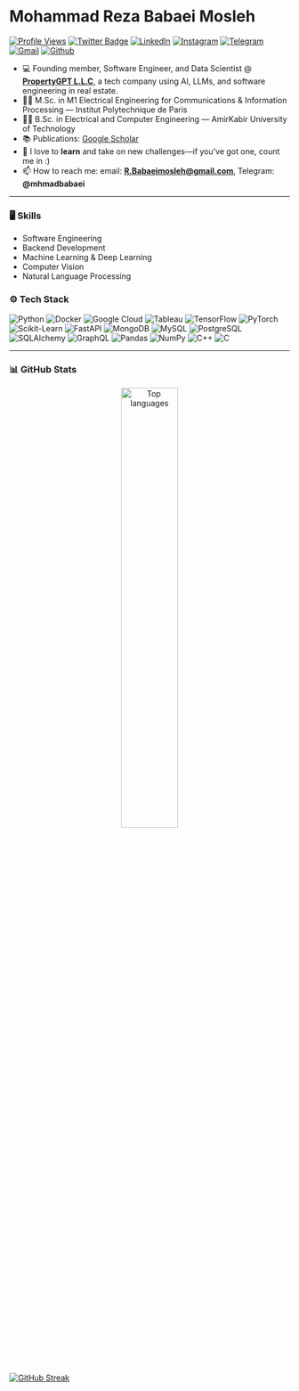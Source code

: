 # Mohammad Reza Babaei Mosleh

[![Profile Views](https://komarev.com/ghpvc/?username=mohammadreza-babaeimosleh&label=Profile%20Views&color=0e75b6&style=flat)](https://komarev.com/ghpvc/)
[![Twitter Badge](https://img.shields.io/badge/-Twitter-1da1f2?labelColor=1da1f2&logo=twitter&logoColor=white&link=https://twitter.com/elecdaddy)](https://twitter.com/elecdaddy)
[![LinkedIn](https://img.shields.io/badge/-LinkedIn-blue?style=flat&logo=Linkedin&logoColor=white)](https://www.linkedin.com/in/mohammadreza-babaei-mosleh/)
[![Instagram](https://img.shields.io/badge/-Instagram-purple?logo=instagram&logoColor=white)](https://www.instagram.com/mhmadbabaeii)
[![Telegram](https://img.shields.io/badge/Telegram-2CA5E0?style=flat&logo=telegram&logoColor=white)](https://t.me/mhmadbabaei)
[![Gmail](https://img.shields.io/badge/-Gmail-c14438?style=flat&logo=Gmail&logoColor=white)](mailto:R.Babaeimosleh@gmail.com)
[![Github](https://img.shields.io/github/followers/mohammadreza-babaeimosleh?label=Follow&style=social)](https://github.com/mohammadreza-babaeimosleh)

- 💻 Founding member, Software Engineer, and Data Scientist @ [**PropertyGPT L.L.C**](https://www.propertygpt.com/), a tech company using AI, LLMs, and software engineering in real estate.
- 👨‍🎓 M.Sc. in M1 Electrical Engineering for Communications & Information Processing — Institut Polytechnique de Paris
- 👨‍🎓 B.Sc. in Electrical and Computer Engineering — AmirKabir University of Technology 
- 📚 Publications: [Google Scholar](https://scholar.google.com/citations?user=3mc6498AAAAJ&hl=en)
- 🌱 I love to **learn** and take on new challenges—if you’ve got one, count me in :)
- 📫 How to reach me: email: **R.Babaeimosleh@gmail.com**, Telegram: **@mhmadbabaei**

---

### 🖥 Skills
- Software Engineering
- Backend Development
- Machine Learning & Deep Learning
- Computer Vision
- Natural Language Processing

### ⚙️ Tech Stack
![Python](https://img.shields.io/badge/-Python-05122A?style=flat-square&logo=Python&color=353535)
![Docker](https://img.shields.io/badge/-Docker-05122A?style=flat-square&logo=Docker&color=353535)
![Google Cloud](https://img.shields.io/badge/-Google%20Cloud%20-05122A?style=flat-square&logo=Google-Cloud&color=353535)
![Tableau](https://img.shields.io/badge/-Tableau-05122A?style=flat-square&logo=Tableau&color=353535)
![TensorFlow](https://img.shields.io/badge/-TensorFlow-05122A?style=flat-square&logo=TensorFlow&color=353535)
![PyTorch](https://img.shields.io/badge/-PyTorch-05122A?style=flat-square&logo=PyTorch&color=353535)
![Scikit-Learn](https://img.shields.io/badge/-Scikit%20Learn-05122A?style=flat-square&logo=Scikit-Learn&color=353535)
![FastAPI](https://img.shields.io/badge/-FastAPI-05122A?style=flat-square&logo=FastAPI&color=353535)
![MongoDB](https://img.shields.io/badge/-MongoDB-05122A?style=flat-square&logo=MongoDB&color=353535)
![MySQL](https://img.shields.io/badge/-MySQL-05122A?style=flat-square&logo=MySQL&color=353535)
![PostgreSQL](https://img.shields.io/badge/-PostgreSQL-05122A?style=flat-square&logo=PostgreSQL&color=353535)
![SQLAlchemy](https://img.shields.io/badge/-SQLAlchemy-05122A?style=flat-square&logo=SQLAlchemy&color=353535)
![GraphQL](https://img.shields.io/badge/-GraphQL-05122A?style=flat-square&logo=GraphQL&color=353535)
![Pandas](https://img.shields.io/badge/-Pandas-05122A?style=flat-square&logo=Pandas&color=353535)
![NumPy](https://img.shields.io/badge/-NumPy-05122A?style=flat-square&logo=NumPy&color=353535)
![C++](https://img.shields.io/badge/-C%2B%2B-05122A?style=flat-square&logo=C%2B%2B&color=353535)
![C](https://img.shields.io/badge/-C-05122A?style=flat-square&logo=C&color=353535)

---

### 📊 GitHub Stats

<div style="text-align: center;">
  <img width="45%"
       src="https://github-readme-stats.vercel.app/api/top-langs?username=mohammadreza-babaeimosleh&show_icons=true&locale=en&layout=compact&hide=c,objective-c,HTML,shell,makefile,c%2B%2B,objective-c%2B%2B,M4,roff,module%20management%20system,vhdl,batchfile,Jupyter%20Notebook&langs_count=10"
       alt="Top languages" />
</div>

  <!-- Streak stats (maintained host) -->
[![GitHub Streak](https://streak-stats.demolab.com/?user=mohammadreza-babaeimosleh&exclude_days=Thu,Fri)](https://streak-stats.demolab.com)

